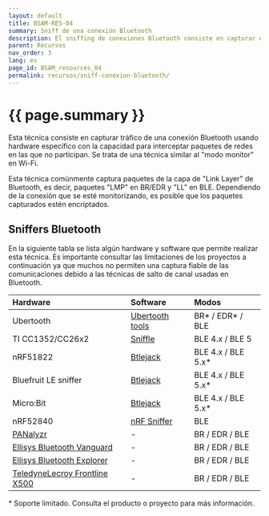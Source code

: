 ```yaml
---
layout: default
title: BSAM-RES-04
summary: Sniff de una conexión Bluetooth
description: El sniffing de conexiones Bluetooth consiste en capturar el tráfico de una conexión Bluetooth para analizarlo. Esta técnica puede utilizarse para detectar vulnerabilidades o realizar ataques
parent: Recursos
nav_order: 3
lang: es
page_id: BSAM_resources_04
permalink: recursos/sniff-conexion-bluetooth/
---
```


# {{ page.summary }}

Esta técnica consiste en capturar tráfico de una conexión Bluetooth usando hardware específico con la capacidad para interceptar paquetes de redes en las que no participan. Se trata de una técnica similar al "modo monitor" en Wi-Fi.

Esta técnica comúnmente captura paquetes de la capa de "Link Layer" de Bluetooth, es decir, paquetes "LMP" en BR/EDR y "LL" en BLE. Dependiendo de la conexión que se esté monitorizando, es posible que los paquetes capturados estén encriptados.

## Sniffers Bluetooth

En la siguiente tabla se lista algún hardware y software que permite realizar esta técnica. Es importante consultar las limitaciones de los proyectos a continuación ya que muchos no permiten una captura fiable de las comunicaciones debido a las técnicas de salto de canal usadas en Bluetooth.

| Hardware                      | Software                                                                                                              | Modos                 |
|:------------------------------|:----------------------------------------------------------------------------------------------------------------------|:----------------------|
| Ubertooth                     | [Ubertooth tools](https://github.com/greatscottgadgets/ubertooth)                                                     | BR* / EDR* / BLE      |
| TI CC1352/CC26x2              | [Sniffle](https://github.com/nccgroup/Sniffle)                                                                        | BLE 4.x / BLE 5       |
| nRF51822                      | [Btlejack](https://github.com/virtualabs/btlejack)                                                                    | BLE 4.x / BLE 5.x*    |
| Bluefruit LE sniffer          | [Btlejack](https://github.com/virtualabs/btlejack)                                                                    | BLE 4.x / BLE 5.x*    |
| Micro:Bit                     | [Btlejack](https://github.com/virtualabs/btlejack)                                                                    | BLE 4.x / BLE 5.x*    |
| nRF52840                      | [nRF Sniffer](https://infocenter.nordicsemi.com/index.jsp?topic=%2Fug_sniffer_ble%2FUG%2Fsniffer_ble%2Fintro.html)    | BLE                   |
| [PANalyzr](https://spanalytics.com/product/panalyzr/)                                             | -                                                 | BR / EDR / BLE        |
| [Ellisys Bluetooth Vanguard](https://www.ellisys.com/products/bv1/index.php)                      | -                                                 | BR / EDR / BLE        |
| [Ellisys Bluetooth Explorer](https://www.ellisys.com/products/bex400/index.php)                   | -                                                 | BR / EDR / BLE        |
| [TeledyneLecroy Frontline X500](https://teledynelecroy.com/protocolanalyzer/frontline-x500.aspx)  | -                                                 | BR / EDR / BLE        |

\* Soporte limitado. Consulta el producto o proyecto para más información.
